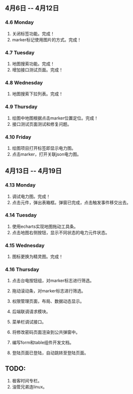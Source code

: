 ## 4月6日 -- 4月12日

### 4.6 Monday
1. 关闭标签功能。完成！
2. marker标记使用图片的方式。完成！

### 4.7 Tuesday
1. 地图搜索功能。完成！
2. 增加接口测试页面。完成！

### 4.8 Wednesday
1. 地图搜索下拉列表。完成！

### 4.9 Thursday
1. 绘图中地图根据点击marker位置定位。完成！
2. 接口测试页面测试和修复问题。

### 4.10 Friday
1. 绘图项目打开标签即显示电力图。
2. 点击marker，打开关联json电力图。

## 4月13日 -- 4月19日

### 4.13 Monday
1. 调试电力图。完成！
2. 点击元件，弹出表箱框。弹窗已完成，点击触发事件移交出去。

### 4.14 Tuesday
1. 使用echarts实现地图拖动工具条。
2. 点击地图右侧按钮，显示不同状态的电力元件状态。

### 4.15 Wednesday
1. 图标更换为精灵图。完成！

### 4.16 Thursday
1. 点击台电按钮组，对marker标志进行筛选。
2. 拖动滚动条，对marker标志进行筛选。


1. 权限管理页面，布局、数据动态显示。
1. 后端联调请求模块。
1. 菜单栏调试接口。
1. 将修改密码页面渲染到公共弹窗中。
1. 编写form和table组件开发文档。
1. 登陆页面已登陆，自动跳转至登陆页面。

## TODO:
1. 极客时间专栏。
2. 油管兄弟连linux。
